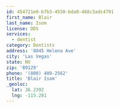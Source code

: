 ```yaml
---
id: 454721e0-b7b3-4550-bda0-468c3adc4791
first_name: Blair
last_name: Isom
license: DDS
services:
  - dentist
category: Dentists
address: '8845 Helena Ave'
city: 'Las Vegas'
state: NV
zip: '89129'
phone: '(800) 409-2562'
title: 'Blair Isom'
_geoloc:
  lat: 36.2392
  lng: -115.281
---
```

